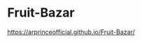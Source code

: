 # Fruit-Bazar

<a herf="https://arprinceofficial.github.io/Fruit-Bazar/">https://arprinceofficial.github.io/Fruit-Bazar/</a>

